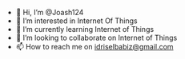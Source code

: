 - 👋 Hi, I’m @Joash124
- 👀 I’m interested in Internet Of Things
- 🌱 I’m currently learning Internet of Things
- 💞️ I’m looking to collaborate on Internet of Things 
- 📫 How to reach me on idriselbabiz@gmail.com

<!---
Joash124/Joash124 is a ✨ special ✨ repository because its `README.md` (this file) appears on your GitHub profile.
You can click the Preview link to take a look at your changes.
--->
